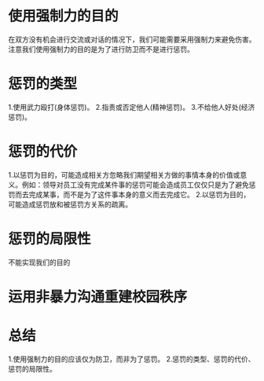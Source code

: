# 使用强制力的目的
  在双方没有机会进行交流或对话的情况下，我们可能需要采用强制力来避免伤害。注意我们使用强制力的目的是为了进行防卫而不是进行惩罚。
# 惩罚的类型
  1.使用武力殴打(身体惩罚)。
  2.指责或否定他人(精神惩罚)。
  3.不给他人好处(经济惩罚)。
# 惩罚的代价
  1.以惩罚为目的，可能造成相关方忽略我们期望相关方做的事情本身的价值或意义。例如：领导对员工没有完成某件事的惩罚可能会造成员工仅仅只是为了避免惩罚而去完成某事，而不是为了这件事本身的意义而去完成它。
  2.以惩罚为目的，可能造成惩罚放和被惩罚方关系的疏离。
# 惩罚的局限性
  不能实现我们的目的
  
# 运用非暴力沟通重建校园秩序

# 总结
1.使用强制力的目的应该仅为防卫，而非为了惩罚。
2.惩罚的类型、惩罚的代价、惩罚的局限性。